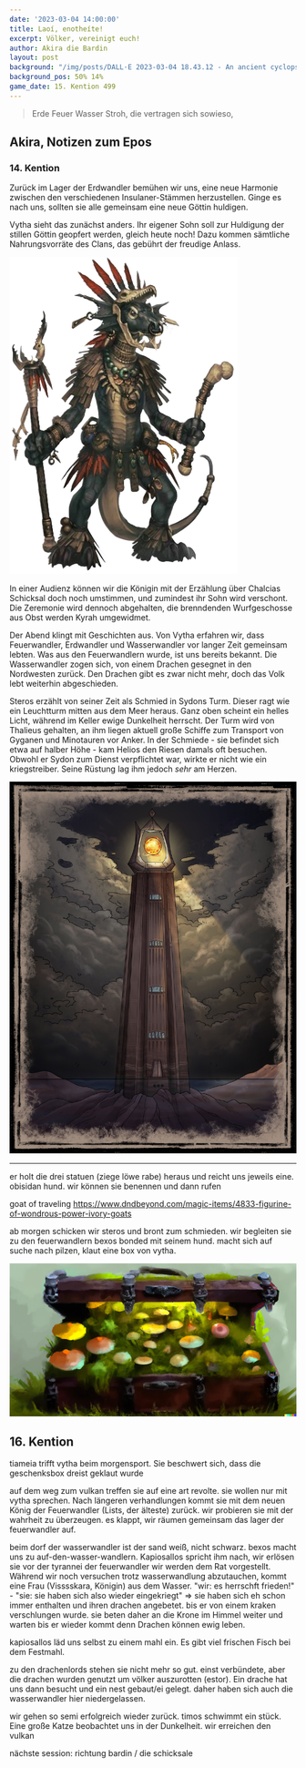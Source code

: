 ```yaml
---
date: '2023-03-04 14:00:00'
title: Laoí, enotheíte!
excerpt: Völker, vereinigt euch!
author: Akira die Bardin
layout: post
background: "/img/posts/DALL·E 2023-03-04 18.43.12 - An ancient cyclops smith gifting three tiny handcrafted iron figurines (a crow, a goat and a lion) and a mechanical dog to a group of adventurers, dig.png"
background_pos: 50% 14%
game_date: 15. Kention 499
---
```


<div class="rhyme">
  <blockquote>
    Erde Feuer Wasser Stroh,
    die vertragen sich sowieso,


  </blockquote>
</div>

## Akira, Notizen zum Epos

### 14. Kention

Zurück im Lager der Erdwandler bemühen wir uns, eine neue Harmonie zwischen den verschiedenen Insulaner-Stämmen herzustellen. Ginge es nach uns, sollten sie alle gemeinsam eine neue Göttin huldigen.

Vytha sieht das zunächst anders. Ihr eigener Sohn soll zur Huldigung der stillen Göttin geopfert werden, gleich heute noch! Dazu kommen sämtliche Nahrungsvorräte des Clans, das gebührt der freudige Anlass.

![Vytha](/img/posts/Vytha.png)

In einer Audienz können wir die Königin mit der Erzählung über Chalcias Schicksal doch noch umstimmen, und zumindest ihr Sohn wird verschont. Die Zeremonie wird dennoch abgehalten, die brenndenden Wurfgeschosse aus Obst werden Kyrah umgewidmet.

Der Abend klingt mit Geschichten aus. Von Vytha erfahren wir, dass Feuerwandler, Erdwandler und Wasserwandler vor langer Zeit gemeinsam lebten. Was aus den Feuerwandlern wurde, ist uns bereits bekannt. Die Wasserwandler zogen sich, von einem Drachen gesegnet in den Nordwesten zurück. Den Drachen gibt es zwar nicht mehr, doch das Volk lebt weiterhin abgeschieden.

Steros erzählt von seiner Zeit als Schmied in Sydons Turm. Dieser ragt wie ein Leuchtturm mitten aus dem Meer heraus. Ganz oben scheint ein helles Licht, während im Keller ewige Dunkelheit herrscht. Der Turm wird von Thalieus gehalten, an ihm liegen aktuell große Schiffe zum Transport von Gyganen und Minotauren vor Anker. In der Schmiede - sie befindet sich etwa auf halber Höhe - kam Helios den Riesen damals oft besuchen. Obwohl er Sydon zum Dienst verpflichtet war, wirkte er nicht wie ein kriegstreiber. Seine Rüstung lag ihm jedoch _sehr_ am Herzen.

![Sydons turm](/img/posts/dungeon_praxys_tower.jpg)

---

er holt die drei statuen (ziege löwe rabe) heraus und reicht uns jeweils eine. obisidan hund. wir können sie benennen und dann rufen

goat of traveling
https://www.dndbeyond.com/magic-items/4833-figurine-of-wondrous-power-ivory-goats

ab morgen schicken wir steros und bront zum schmieden. wir begleiten sie zu den feuerwandlern
bexos bonded mit seinem hund. macht sich auf suche nach pilzen, klaut eine box von vytha.

![box](/img/posts/mushroombox.png)

## 16. Kention

tiameia trifft vytha beim morgensport. Sie beschwert sich, dass die geschenksbox dreist geklaut wurde

auf dem weg zum vulkan treffen sie auf eine art revolte. sie wollen nur mit vytha sprechen. Nach längeren verhandlungen kommt sie mit dem neuen König der Feuerwandler (Lists, der älteste) zurück. wir probieren sie mit der wahrheit zu überzeugen. es klappt, wir räumen gemeinsam das lager der feuerwandler auf.

beim dorf der wasserwandler ist der sand weiß, nicht schwarz.
bexos macht uns zu auf-den-wasser-wandlern. Kapiosallos spricht ihm nach, wir erlösen sie vor der tyrannei der feuerwandler
wir werden dem Rat vorgestellt. Während wir noch versuchen trotz wasserwandlung abzutauchen, kommt eine Frau (Visssskara, Königin) aus dem Wasser.
"wir: es herrschft frieden!" - "sie: sie haben sich also wieder eingekriegt"
=> sie haben sich eh schon immer enthalten und ihren drachen angebetet. bis er von einem kraken verschlungen wurde. sie beten daher an die Krone im Himmel weiter und warten bis er wieder kommt denn Drachen können ewig leben.

kapiosallos läd uns selbst zu einem mahl ein. Es gibt viel frischen Fisch bei dem Festmahl.

zu den drachenlords stehen sie nicht mehr so gut. einst verbündete, aber die drachen wurden genutzt um völker auszurotten (estor). Ein drache hat uns dann besucht und ein nest gebaut/ei gelegt. daher haben sich auch die wasserwandler hier niedergelassen.

wir gehen so semi erfolgreich wieder zurück. timos schwimmt ein stück. Eine große Katze beobachtet uns in der Dunkelheit. wir erreichen den vulkan

nächste session: richtung bardin / die schicksale


<!--
Die Amazonen sind mit der Halbinsel Aresia in Verbindung, 
der Minotaure Zakroth der Wahnsinnige will seine Volksgenossen in Mytros befreien.
pythor und ein grüner drache hängen zusammen, haben wir in telamok gehört
Narsus für viele aresianer ein spielzeug der königin.
-->
